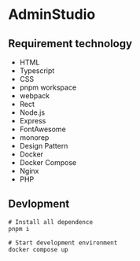 # AdminStudio

## Requirement technology

- HTML
- Typescript
- CSS
- pnpm workspace
- webpack
- Rect
- Node.js
- Express
- FontAwesome
- monorep
- Design Pattern
- Docker
- Docker Compose
- Nginx
- PHP

## Devlopment

```
# Install all dependence
pnpm i
```

```
# Start development environment
docker compose up
```
